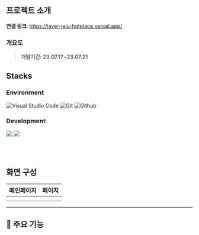 ## 프로젝트 소개

**연결 링크**: https://javer-jeju-hotplace.vercel.app/

### 개요도

> **개발기간: 23.07.17~23.07.21**

## Stacks

### Environment

![Visual Studio Code](https://img.shields.io/badge/Visual%20Studio%20Code-007ACC?style=for-the-badge&logo=Visual%20Studio%20Code&logoColor=white)
![Git](https://img.shields.io/badge/Git-F05032?style=for-the-badge&logo=Git&logoColor=white)
![Github](https://img.shields.io/badge/GitHub-181717?style=for-the-badge&logo=GitHub&logoColor=white)

### Development

<img src="https://img.shields.io/badge/React-61DAFB?style=for-the-badge&logo=React&logoColor=white"/> <img src="https://img.shields.io/badge/vercel-000000?style=for-the-badge&logo=vercel&logoColor=white"/>

<br/><br/>

## 화면 구성

| 메인페이지 | 페이지 |
| :--------: | :----: |
|            |        |
|            |        |

---

## :partying_face: 주요 기능

